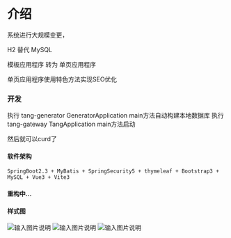 # 介绍
系统进行大规模变更，

H2 替代 MySQL 

模板应用程序 转为 单页应用程序

单页应用程序使用特色方法实现SEO优化

### 开发
执行 tang-generator GeneratorApplication main方法自动构建本地数据库
执行 tang-gateway TangApplication main方法启动

然后就可以curd了

#### 软件架构
`SpringBoot2.3 + MyBatis + SpringSecurity5 + thymeleaf + Bootstrap3 + MySQL + Vue3 + Vite3`

#### 重构中...

#### 样式图
![输入图片说明](https://images.gitee.com/uploads/images/2021/0618/234031_5d8c76fd_1998317.png "QQ截图20210618233800.png")
![输入图片说明](https://images.gitee.com/uploads/images/2021/0618/234046_4578ce07_1998317.png "QQ截图20210618233701.png")
![输入图片说明](https://images.gitee.com/uploads/images/2021/0618/234100_a3c4d42a_1998317.png "QQ截图20210618233752.png")